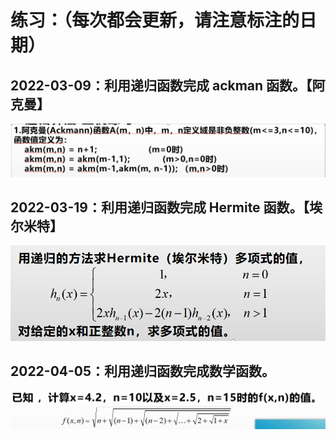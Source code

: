 # 练习：（每次都会更新，请注意标注的日期）

## 2022-03-09：利用递归函数完成 ackman 函数。【阿克曼】

![练习题图片：](pic/20220309.png)

## 2022-03-19：利用递归函数完成 Hermite 函数。【埃尔米特】

![练习题图片：](pic/20220319.png)

## 2022-04-05：利用递归函数完成数学函数。

![练习题图片：](pic/20220405.png)
